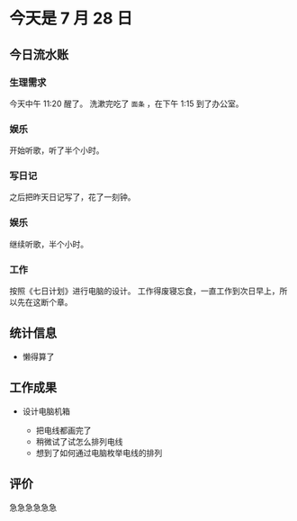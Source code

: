 # 今天是 7 月 28 日

## 今日流水账

### 生理需求

今天中午 11:20 醒了。
洗漱完吃了 `面条` ，在下午 1:15 到了办公室。

### 娱乐

开始听歌，听了半个小时。

### 写日记

之后把昨天日记写了，花了一刻钟。

### 娱乐

继续听歌，半个小时。

### 工作

按照《七日计划》进行电脑的设计。
工作得废寝忘食，一直工作到次日早上，所以先在这断个章。

## 统计信息

- 懒得算了

## 工作成果

- 设计电脑机箱

  - 把电线都画完了
  - 稍微试了试怎么排列电线
  - 想到了如何通过电脑枚举电线的排列

## 评价

急急急急急急
